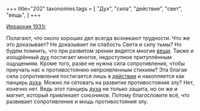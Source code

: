 +++
title="202"
taxonomies.tags = [
 "Дух",
 "сила",
 "действие",
 "свет",
 "вещь",
]
+++

[Иерархия 1931г](/agni/1931)

Полагают, что около хороших дел всегда возникают трудности. Что же это доказывает? Не доказывает ли слабость Света и силу тьмы? Но будем помнить, что при развитом зрении видятся многие [вещи](/tags/вещь). Также и изощрённый [дух](/tags/Дух) постигает многое, недоступное притуплённым ощущениям. Кроме того, разве не нужна сила сопротивления, чтобы приучать нас к противостоянию непроявленным стихиям? Эта благая сила сопротивления постигается лишь в [действии](/tags/действие) и накопляется как панцирь [духа](/tags/Дух). Можно ли сетовать на развитие противостояния злу? Нет, конечно нет. Ведь этот панцирь [духа](/tags/Дух) не только защита, но он же и магнит, который привлекает союзников. Потому благословите всё, что развивает сопротивление и мощь противостояния злу.   

